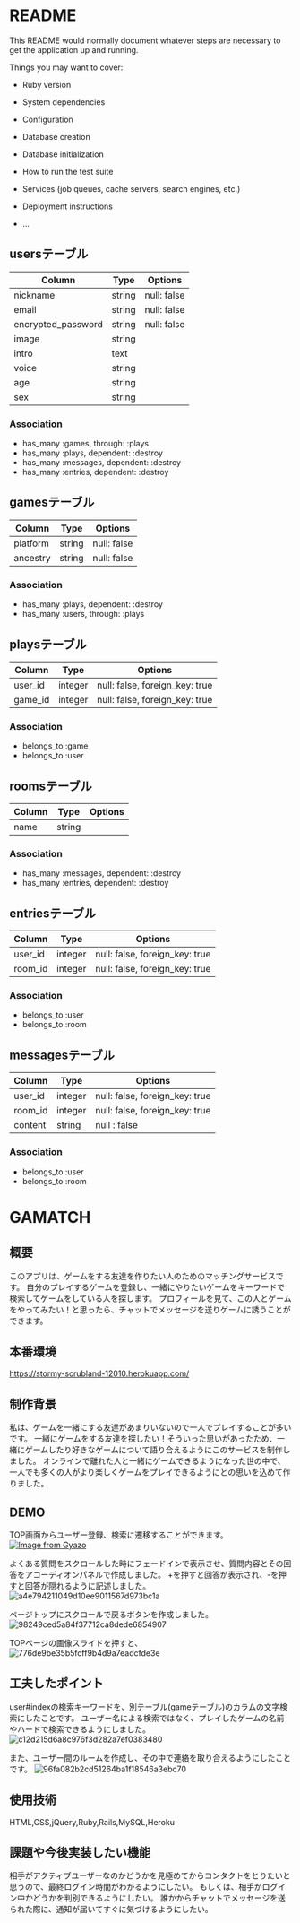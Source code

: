 # README

This README would normally document whatever steps are necessary to get the
application up and running.

Things you may want to cover:

* Ruby version

* System dependencies

* Configuration

* Database creation

* Database initialization

* How to run the test suite

* Services (job queues, cache servers, search engines, etc.)

* Deployment instructions

* ...

## usersテーブル
|Column|Type|Options|
|------|----|-------|
| nickname           | string | null: false |
| email              | string | null: false |
| encrypted_password | string | null: false |
| image         | string ||
| intro         | text   ||
| voice         | string ||
| age           | string ||
| sex           | string ||

### Association
- has_many   :games,    through: :plays
- has_many :plays,    dependent: :destroy
- has_many :messages, dependent: :destroy
- has_many :entries,  dependent: :destroy

## gamesテーブル
|Column|Type|Options|
|------|----|-------|
| platform           | string | null: false |
| ancestry              | string | null: false |

### Association
- has_many :plays, dependent: :destroy
- has_many :users, through: :plays

## playsテーブル
|Column|Type|Options|
|------|----|-------|
| user_id           | integer | null: false, foreign_key: true |
| game_id           | integer | null: false, foreign_key: true |

### Association
- belongs_to :game
- belongs_to :user

## roomsテーブル
|Column|Type|Options|
|------|----|-------|
| name           | string ||

### Association
- has_many :messages, dependent: :destroy
- has_many :entries, dependent: :destroy

## entriesテーブル
|Column|Type|Options|
|------|----|-------|
| user_id           | integer | null: false, foreign_key: true |
| room_id           | integer | null: false, foreign_key: true |

### Association
- belongs_to :user
- belongs_to :room

## messagesテーブル
|Column|Type|Options|
|------|----|-------|
| user_id           | integer | null: false, foreign_key: true |
| room_id           | integer | null: false, foreign_key: true |
| content           | string | null : false |

### Association
- belongs_to :user
- belongs_to :room

# GAMATCH

## 概要

このアプリは、ゲームをする友達を作りたい人のためのマッチングサービスです。
自分のプレイするゲームを登録し、一緒にやりたいゲームをキーワードで検索してゲームをしている人を探します。
プロフィールを見て、この人とゲームをやってみたい！と思ったら、チャットでメッセージを送りゲームに誘うことができます。

## 本番環境

https://stormy-scrubland-12010.herokuapp.com/

## 制作背景

私は、ゲームを一緒にする友達があまりいないので一人でプレイすることが多いです。
一緒にゲームをする友達を探したい！そういった思いがあったため、一緒にゲームしたり好きなゲームについて語り合えるようにこのサービスを制作しました。
オンラインで離れた人と一緒にゲームできるようになった世の中で、一人でも多くの人がより楽しくゲームをプレイできるようにとの思いを込めて作りました。

## DEMO

TOP画面からユーザー登録、検索に遷移することができます。
[![Image from Gyazo](https://i.gyazo.com/b3e8cc863e86fdc4bc5c29256bcd72aa.jpg)](https://gyazo.com/b3e8cc863e86fdc4bc5c29256bcd72aa)

よくある質問をスクロールした時にフェードインで表示させ、質問内容とその回答をアコーディオンパネルで作成しました。
+を押すと回答が表示され、-を押すと回答が隠れるように記述しました。
![a4e794211049d10ee9011567d973bc1a](https://user-images.githubusercontent.com/60601986/77601446-1f363580-6f4e-11ea-995c-f04bdcea3bd4.gif)

ページトップにスクロールで戻るボタンを作成しました。
![98249ced5a84f37712ca8dede6854907](https://user-images.githubusercontent.com/60601986/77601453-22c9bc80-6f4e-11ea-9ec2-ac4a3a038988.gif)

TOPページの画像スライドを押すと、
![776de9be35b5fcff9b4d9a7eadcfde3e](https://user-images.githubusercontent.com/60601986/77602302-750bdd00-6f50-11ea-9a13-8ef16c1afe5c.gif)

## 工夫したポイント

user#indexの検索キーワードを、別テーブル(gameテーブル)のカラムの文字検索にしたことです。
ユーザー名による検索ではなく、プレイしたゲームの名前やハードで検索できるようにしました。
![c12d215d6a8c976f3d282a7ef0383480](https://user-images.githubusercontent.com/60601986/77601521-54db1e80-6f4e-11ea-901a-208c03529a95.gif)

また、ユーザー間のルームを作成し、その中で連絡を取り合えるようにしたことです。
![96fa082b2cd51264ba1f18546a3ebc70](https://user-images.githubusercontent.com/60601986/77601635-9f5c9b00-6f4e-11ea-9a86-7813a1c6fd34.gif)


## 使用技術

HTML,CSS,jQuery,Ruby,Rails,MySQL,Heroku

## 課題や今後実装したい機能

相手がアクティブユーザーなのかどうかを見極めてからコンタクトをとりたいと思うので、最終ログイン時間がわかるようにしたい。
もしくは、相手がログイン中かどうかを判別できるようにしたい。
誰かからチャットでメッセージを送られた際に、通知が届いてすぐに気づけるようにしたい。
